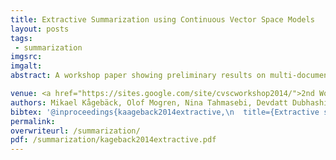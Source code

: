 ```yaml
---
title: Extractive Summarization using Continuous Vector Space Models
layout: posts
tags:
 - summarization
imgsrc: 
imgalt: 
abstract: A workshop paper showing preliminary results on multi-document summarization with continuous vector space models for sentence representation. The experiments were performed on opinionated online user reviews.

venue: <a href="https://sites.google.com/site/cvscworkshop2014/">2nd Workshop on Continuous Vector Space Models and their Compositionality CVSC 2014</a>, Gothenburg Sweden
authors: Mikael Kågebäck, Olof Mogren, Nina Tahmasebi, Devdatt Dubhashi
bibtex: '@inproceedings{kaageback2014extractive,\n  title={Extractive summarization using continuous vector space models},\n  author={Kågebäck, Mikael and Mogren, Olof and Tahmasebi, Nina and Dubhashi, Devdatt},\n  booktitle={Proceedings of the 2nd Workshop on Continuous Vector Space Models and their Compositionality (CVSC)@ EACL},\n  pages={31--39},\n  year={2014}\n}'
permalink: 
overwriteurl: /summarization/
pdf: /summarization/kageback2014extractive.pdf
---
```


